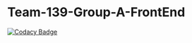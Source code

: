 # Team-139-Group-A-FrontEnd

[![Codacy Badge](https://api.codacy.com/project/badge/Grade/76a305404be9496f802d4f180e741966)](https://app.codacy.com/gh/BuildForSDGCohort2/Team-139-Group-A-Frontend?utm_source=github.com&utm_medium=referral&utm_content=BuildForSDGCohort2/Team-139-Group-A-Frontend&utm_campaign=Badge_Grade_Dashboard)